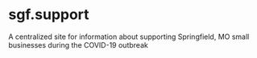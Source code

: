 # sgf.support

A centralized site for information about supporting Springfield, MO small businesses during the COVID-19 outbreak
